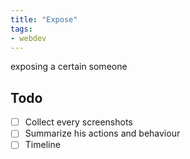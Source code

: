 ```yaml
---
title: "Expose"
tags: 
- webdev
---
```


exposing a certain someone


## Todo
- [ ] Collect every screenshots
- [ ] Summarize his actions and behaviour
- [ ] Timeline